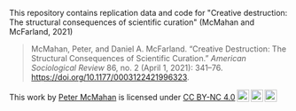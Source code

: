 This repository contains replication data and code for "Creative destruction: The structural consequences of scientific curation" (McMahan and McFarland, 2021)

> McMahan, Peter, and Daniel A. McFarland. “Creative Destruction: The Structural Consequences of Scientific Curation.” *American Sociological Review* 86, no. 2 (April 1, 2021): 341–76. https://doi.org/10.1177/0003122421996323.

<p xmlns:dct="http://purl.org/dc/terms/" xmlns:cc="http://creativecommons.org/ns#" class="license-text">This work by <a rel="cc:attributionURL dct:creator" property="cc:attributionName" href="petermcmahan.com">Peter McMahan</a> is licensed under <a rel="license" href="https://creativecommons.org/licenses/by-nc/4.0">CC BY-NC 4.0<img style="height:22px!important;margin-left:3px;vertical-align:text-bottom;" src="https://mirrors.creativecommons.org/presskit/icons/cc.svg?ref=chooser-v1" /><img style="height:22px!important;margin-left:3px;vertical-align:text-bottom;" src="https://mirrors.creativecommons.org/presskit/icons/by.svg?ref=chooser-v1" /><img style="height:22px!important;margin-left:3px;vertical-align:text-bottom;" src="https://mirrors.creativecommons.org/presskit/icons/nc.svg?ref=chooser-v1" /></a></p>

